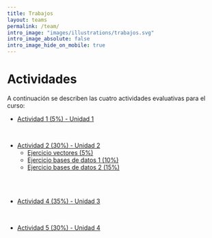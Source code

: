 ```yaml
---
title: Trabajos
layout: teams
permalink: /team/
intro_image: "images/illustrations/trabajos.svg"
intro_image_absolute: false
intro_image_hide_on_mobile: true
---
```


# Actividades

A continuación se describen las cuatro actividades evaluativas para el curso:

- [Actividad 1 (5%) - Unidad 1](/actividades/Actividad-01/Actividad-01.html)
<br>

- [Actividad 2 (30%) - Unidad 2]()
  + [Ejercicio vectores (5%)](https://rproject-udea.netlify.app/temas/04-vectores-r/04-vectores-r#9)
  + [Ejercicio bases de datos 1 (10%)](/actividades/Actividad-02/Actividad-02.html)
  + [Ejercicio bases de datos 2 (15%)](/actividades/Actividad-03/Actividad-03.html)
<br>
<br>
  
- [Actividad 4 (35%) - Unidad 3](/actividades/Actividad-04/Actividad-04.html)
<br>

- [Actividad 5 (30%) - Unidad 4](/actividades/Actividad-05/Actividad-05.html)
<br>
